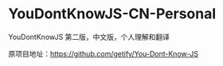 # YouDontKnowJS-CN-Personal

YouDontKnowJS 第二版，中文版，个人理解和翻译

原项目地址：https://github.com/getify/You-Dont-Know-JS
